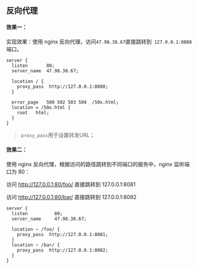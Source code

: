 ## 反向代理

#### 效果一：

实现效果：使用 nginx 反向代理，访问`47.98.38.67`直接跳转到` 127.0.0.1:8888`端口。

```nginx
server {
  listen       80;
  server_name  47.98.38.67;

  location / {
    proxy_pass  http://127.0.0.1:8888;
  }

  error_page   500 502 503 504  /50x.html;
  location = /50x.html {
    root   html;
  }
}
```

> `proxy_pass`用于设置转发URL；

#### 效果二：

使用 nginx 反向代理，根据访问的路径跳转到不同端口的服务中，nginx 监听端口为 80：

访问 http://127.0.0.1:80/foo/ 直接跳转到 127.0.0.1:8081

访问 http://127.0.0.1:80/bar/ 直接跳转到 127.0.0.1:8082

```nginx
server {
  listen          80;
  server_name     47.98.38.67;

  location ~ /foo/ {
    proxy_pass  http://127.0.0.1:8081;
  }
  location ~ /bar/ {
    proxy_pass  http://127.0.0.1:8082;
  }
}
```

